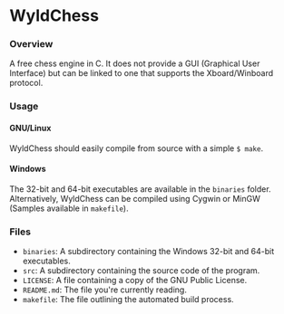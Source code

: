 # WyldChess
### Overview
A free chess engine in C. It does not provide a GUI (Graphical User Interface)
but can be linked to one that supports the Xboard/Winboard protocol.
### Usage
#### GNU/Linux
WyldChess should easily compile from source with a simple `$ make`.
#### Windows
The 32-bit and 64-bit executables are available in the `binaries` folder. Alternatively, WyldChess
can be compiled using Cygwin or MinGW (Samples available in `makefile`).
### Files
* `binaries`: A subdirectory containing the Windows 32-bit and 64-bit executables.
* `src`: A subdirectory containing the source code of the program.
* `LICENSE`: A file containing a copy of the GNU Public License.
* `README.md`: The file you're currently reading.
* `makefile`: The file outlining the automated build process.
